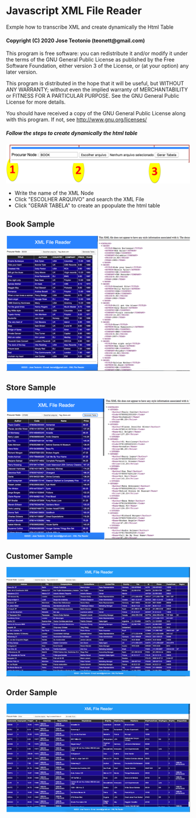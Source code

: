 # Javascript XML File Reader

<p> Exmple how to transcribe XML and create dynamically the Html Table</p>

<h4>Copyright (C) 2020 Jose Teotonio (teonett@gmail.com)</h4>
<p>
This program is free software: you can redistribute it and/or modify it under the terms of the GNU General Public License as published by
the Free Software Foundation, either version 3 of the License, or (at your option) any later version.

This program is distributed in the hope that it will be useful, but WITHOUT ANY WARRANTY; without even the implied warranty of
MERCHANTABILITY or FITNESS FOR A PARTICULAR PURPOSE.  See the GNU General Public License for more details.

You should have received a copy of the GNU General Public License along with this program.  If not, see <http://www.gnu.org/licenses/>
</p>

<h5> Follow the steps to create dynamically the html table </h5>
<img src="https://github.com/teonett/Javascript-XML-File-Reader/blob/master/000-Top.png">

<ul>
  <li>Write the name of the XML Node</li>
  <li>Click "ESCOLHER ARQUIVO" and search the XML File</li>
  <li>Click "GERAR TABELA" to create an ppopulate the html table</li>
</ul>

<h2>Book Sample </h2>

<img src="https://github.com/teonett/Javascript-XML-File-Reader/blob/master/001-Book.png">

<h2>Store Sample</h2>

<img src="https://github.com/teonett/Javascript-XML-File-Reader/blob/master/002-Store.png">

<h2>Customer Sample</h2>

<img src="https://github.com/teonett/Javascript-XML-File-Reader/blob/master/003-Customer.png">

<h2>Order Sample</h2>

<img src="https://github.com/teonett/Javascript-XML-File-Reader/blob/master/004-Order.png">


